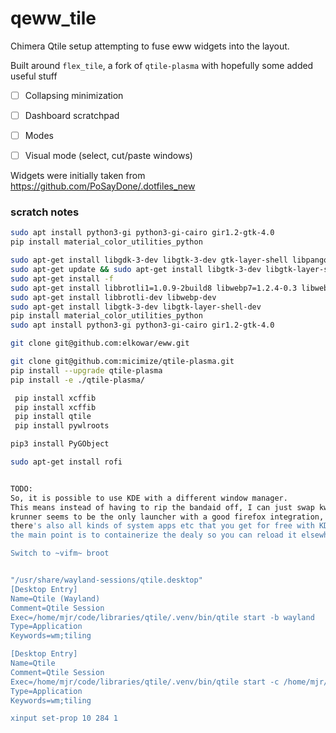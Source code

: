 # qeww_tile

Chimera Qtile setup attempting to fuse eww widgets into the layout.

Built around `flex_tile`, a fork of `qtile-plasma` with hopefully some added useful stuff
- [ ] Collapsing minimization
- [ ] Dashboard scratchpad
- [ ] Modes
- [ ] Visual mode (select, cut/paste windows)


Widgets were initially taken from https://github.com/PoSayDone/.dotfiles_new


### scratch notes
```bash
sudo apt install python3-gi python3-gi-cairo gir1.2-gtk-4.0
pip install material_color_utilities_python

sudo apt-get install libgdk-3-dev libgtk-3-dev gtk-layer-shell libpango1.0-dev libgdk-pixbuf2.0-dev libcairo2-dev libcairo-gobject2 libglib2.0-dev libgio2.0-dev libgobject-2.0-dev libgcc-9-dev libc6-dev
sudo apt-get update && sudo apt-get install libgtk-3-dev libgtk-layer-shell-dev
sudo apt-get install -f
sudo apt-get install libbrotli1=1.0.9-2build8 libwebp7=1.2.4-0.3 libwebpmux3=1.2.4-0.3 libwebpdemux2=1.2.4-0.3
sudo apt-get install libbrotli-dev libwebp-dev
sudo apt-get install libgtk-3-dev libgtk-layer-shell-dev
pip install material_color_utilities_python
sudo apt install python3-gi python3-gi-cairo gir1.2-gtk-4.0

git clone git@github.com:elkowar/eww.git

git clone git@github.com:micimize/qtile-plasma.git
pip install --upgrade qtile-plasma
pip install -e ./qtile-plasma/

 pip install xcffib
 pip install xcffib
 pip install qtile
 pip install pywlroots

pip3 install PyGObject

sudo apt-get install rofi


TODO:
So, it is possible to use KDE with a different window manager.
This means instead of having to rip the bandaid off, I can just swap kwin for qtile, etc.
krunner seems to be the only launcher with a good firefox integration, which is pretty clutch of it.
there's also all kinds of system apps etc that you get for free with KDE, so probably stick to plasma
the main point is to containerize the dealy so you can reload it elsewhere

Switch to ~vifm~ broot


"/usr/share/wayland-sessions/qtile.desktop"
[Desktop Entry]
Name=Qtile (Wayland)
Comment=Qtile Session
Exec=/home/mjr/code/libraries/qtile/.venv/bin/qtile start -b wayland
Type=Application
Keywords=wm;tiling

[Desktop Entry]
Name=Qtile
Comment=Qtile Session
Exec=/home/mjr/code/libraries/qtile/.venv/bin/qtile start -c /home/mjr/code/libraries/qtile/config.py
Type=Application
Keywords=wm;tiling

xinput set-prop 10 284 1
```

